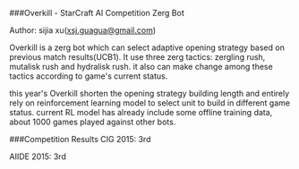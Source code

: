 
###Overkill - StarCraft AI Competition Zerg Bot

Author: sijia xu(xsj.guagua@gmail.com)

Overkill is a zerg bot which can select adaptive opening strategy based on previous match results(UCB1).
It use three zerg tactics: zergling rush, mutalisk rush and hydralisk rush. it also can make change among these tactics according to game's current status.

this year's Overkill shorten the opening strategy building length and entirely rely on reinforcement learning model to select unit to build in different game status.
current RL model has already include some offline training data, about 1000 games played against other bots.

###Competition Results
CIG 2015: 3rd

AIIDE 2015: 3rd

